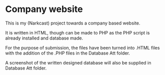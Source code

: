 
# Company website

This is my (Narkcast) project towards a company based website.

It is written in HTML, though can be made to PHP as the PHP script is already installed and database made.

For the purpose of submission, the files have been turned into .HTML files with the addition of the .PHP files in the Database Att folder.

A screenshot of the written designed database will also be supplied in Database Att folder.

